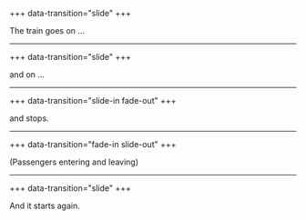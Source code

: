 +++
data-transition="slide"
+++

The train goes on …

---
+++
data-transition="slide"
+++

and on …

---
+++
data-transition="slide-in fade-out"
+++

and stops.

---
+++
data-transition="fade-in slide-out"
+++

(Passengers entering and leaving)

---
+++
data-transition="slide"
+++

And it starts again.
